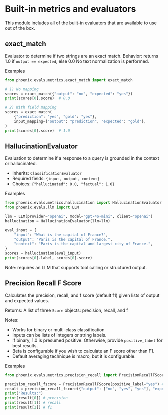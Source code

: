 # Built-in metrics and evaluators

This module includes all of the built-in evaluators that are available to use out of the box. 

## exact_match
Evaluator to determine if two strings are an exact match. Behavior: returns 1.0 if `output == expected`, else 0.0
No text normalization is performed. 

Examples
```python
from phoenix.evals.metrics.exact_match import exact_match

# 1) No mapping
scores = exact_match({"output": "no", "expected": "yes"})
print(scores[0].score)  # 0.0

# 2) With field mapping
scores = exact_match(
    {"prediction": "yes", "gold": "yes"},
    input_mapping={"output": "prediction", "expected": "gold"},
)
print(scores[0].score)  # 1.0
```

## HallucinationEvaluator
Evaluation to determine if a response to a query is grounded in the context or hallucinated. 

- Inherits: `ClassificationEvaluator`
- Required fields: `{input, output, context}` 
- Choices: `{"hallucinated": 0.0, "factual": 1.0}`

Examples
```python
from phoenix.evals.metrics.hallucination import HallucinationEvaluator
from phoenix.evals.llm import LLM

llm = LLM(provider="openai", model="gpt-4o-mini", client="openai")
hallucination = HallucinationEvaluator(llm=llm)

eval_input = {
    "input": "What is the capital of France?",
    "output": "Paris is the capital of France.",
    "context": "Paris is the capital and largest city of France.",
}
scores = hallucination(eval_input)
print(scores[0].label, scores[0].score)
```

Note: requires an LLM that supports tool calling or structured output. 

## Precision Recall F Score 
Calculates the precision, recall, and f score (default f1) given lists of output and expected values. 

Returns: 
A list of three `Score` objects: precision, recall, and f 

Notes:
- Works for binary or multi-class classification
- Inputs can be lists of integers or string labels. 
- If binary, 1.0 is presumed positive. Otherwise, provide `positive_label` for best results.
- Beta is configurable if you wish to calculate an F score other than F1.
- Default averaging technique is macro, but it is configurable.

Examples
```python
from phoenix.evals.metrics.precision_recall import PrecisionRecallFScore

precision_recall_fscore = PrecisionRecallFScore(positive_label="yes") # can also specify beta and averaging technique
result = precision_recall_fscore({"output": ["no", "yes", "yes"], "expected": ["yes", "no", "yes"]})
print("Results:")
print(result[0]) # precision
print(result[1]) # recall
print(result[2]) # f1
```